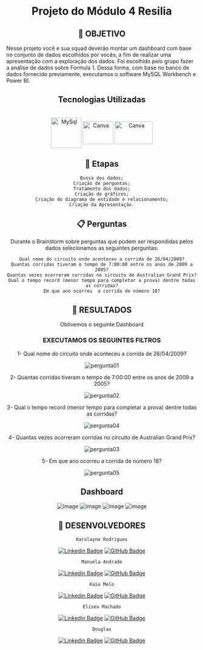 # <div align="center"> Projeto do Módulo 4 Resilia

## <div align="center"> 🧭 OBJETIVO

Nesse projeto você e sua squad deverão montar um dashboard com base no conjunto de dados escolhidos por vocês, a fim de realizar uma apresentação com a exploração dos dados. Foi escolhido pelo grupo fazer a análise de dados sobre Formula 1. 
Dessa forma, com base no banco de dados fornecido previamente, executamos o software MySQL Workbench e Power BI.

 ## <div align="center"> Tecnologias Utilizadas
  <div align="center"><br>
  <img align="center" alt="MySql" height="80" width="80" src="https://cdn.jsdelivr.net/gh/devicons/devicon/icons/mysql/mysql-plain-wordmark.svg">
  <img align="center" alt="Canva" height="60" width="80" src="https://cdn.jsdelivr.net/gh/devicons/devicon/icons/canva/canva-original.svg" />
  <img align="center" alt="Canva" height="60" width="100" src="https://cetax.com.br/wp-content/uploads/2016/10/PowerBI-e1557666264791.jpg" />
  

## <div align="center"> 📝 Etapas

    Busca dos dados;
    Criação de perguntas;
    Tratamento dos dados;
    Criação de gráficos;
    Criação do diagrama de entidade e relacionamento;
    Criação da Apresentação.

## 📋 Perguntas

 Durante o Brainstorm sobre perguntas que podem ser respondidas pelos dados selecionamos as seguintes perguntas:

    Qual nome do circuito onde aconteceu a corrida de 26/04/2009?
    Quantas corridas tiveram o tempo de 7:00:00 entre os anos de 2009 a 2005?
    Quantas vezes ocorreram corridas no circuito de Australian Grand Prix?
    Qual o tempo record (menor tempo para completar a prova) dentre todas as corridas?
    Em que ano ocorreu  a corrida de número 18?

## 🔖 RESULTADOS

Obtivemos o seguinte Dashboard 


### EXECUTAMOS OS SEGUINTES FILTROS 

1- Qual nome do circuito onde aconteceu a corrida de 26/04/2009?

![pergunta01](https://user-images.githubusercontent.com/100206471/228379178-36e05fb6-d6c2-44eb-8cfd-efd4e351b157.png)

2- Quantas corridas tiveram o tempo de 7:00:00 entre os anos de 2009 a 2005?
 
 ![pergunta02](https://user-images.githubusercontent.com/100206471/228379727-d1b875ea-db90-4890-9525-b8eff487c94a.png)
 
3- Qual o tempo record (menor tempo para completar a prova) dentre todas as corridas?

![pergunta04](https://user-images.githubusercontent.com/100206471/228379788-1cf4d3da-8d4c-4adc-b2cc-f5e98dd33e2f.png)

4- Quantas vezes ocorreram corridas no circuito de Australian Grand Prix?

![pergunta03](https://user-images.githubusercontent.com/100206471/228379752-474415bf-79da-45d2-a77e-fc77b381d8d2.png)

5- Em que ano ocorreu  a corrida de número 18?

![pergunta05](https://user-images.githubusercontent.com/100206471/228379808-98a85dc2-b1f3-4a9f-a646-0cc4348410c0.png)

 
## <div align="center"> Dashboard
 

![image](https://user-images.githubusercontent.com/81834452/228678391-25515190-d966-4aa5-a444-794719b711e4.png)
![image](https://user-images.githubusercontent.com/81834452/228678531-0709b8c0-ce98-4a4b-8797-e44b5a88c8a2.png)
![image](https://user-images.githubusercontent.com/81834452/228678588-24733968-279e-4175-8b38-a2276dec46d9.png)
![image](https://user-images.githubusercontent.com/81834452/228678702-ec096764-f8f3-4bed-982f-b84c17cd226a.png)
   
   
 ## 🤝 DESENVOLVEDORES

    Karolayne Rodrigues
[![Linkedin Badge](https://img.shields.io/badge/-LinkedIn-blue?style=flat-square&logo=Linkedin&logoColor=white&%22width=%2260&link=https:https://www.linkedin.com/in/lucascanella-dados/)](https://www.linkedin.com/in/karolayne-rodrigues-794164245/)
[![GitHub Badge](https://img.shields.io/badge/GitHub-100000?style=for-the-badge&logo=github&logoColor=white%22width=%2260)](https://github.com/Karollayneer)
    
    Manuela Andrade
[![Linkedin Badge](https://img.shields.io/badge/-LinkedIn-blue?style=flat-square&logo=Linkedin&logoColor=white&link=https:https://www.linkedin.com/in/lucascanella-dados/)](https://www.linkedin.com/in/manuela-alexandre-524709257/)
[![GitHub Badge](https://img.shields.io/badge/GitHub-100000?style=for-the-badge&logo=github&logoColor=white%22width=%2260)](https://github.com/manuandrade-crf)
    
    Kaio Melo
[![Linkedin Badge](https://img.shields.io/badge/-LinkedIn-blue?style=flat-square&logo=Linkedin&logoColor=white&link=https:https://www.linkedin.com/in/lucascanella-dados/)](https://www.linkedin.com/in/kaio-melo-4650511b6/)
[![GitHub Badge](https://img.shields.io/badge/GitHub-100000?style=for-the-badge&logo=github&logoColor=white%22width=%2260)](https://github.com/KaioMelo)
    
    Eliseu Machado
[![Linkedin Badge](https://img.shields.io/badge/-LinkedIn-blue?style=flat-square&logo=Linkedin&logoColor=white&link=https:https://www.linkedin.com/in/lucascanella-dados/)](https://www.linkedin.com/in/eliseu-machado-15a298206/)
[![GitHub Badge](https://img.shields.io/badge/GitHub-100000?style=for-the-badge&logo=github&logoColor=white%22width=%2260)](https://github.com/eliseumachadodealmeida)
    
    Douglas
[![Linkedin Badge](https://img.shields.io/badge/-LinkedIn-blue?style=flat-square&logo=Linkedin&logoColor=white&link=https:https://www.linkedin.com/in/lucascanella-dados/)](https://www.linkedin.com/in/douglas-alves-253435226)
[![GitHub Badge](https://img.shields.io/badge/GitHub-100000?style=for-the-badge&logo=github&logoColor=white%22width=%2260)](https://github.com/DouglasAlvesdeSouza)








